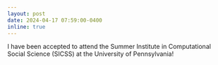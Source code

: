 ```yaml
---
layout: post
date: 2024-04-17 07:59:00-0400
inline: true
---
```

I have been accepted to attend the Summer Institute in Computational Social Science (SICSS) at the University of Pennsylvania!
